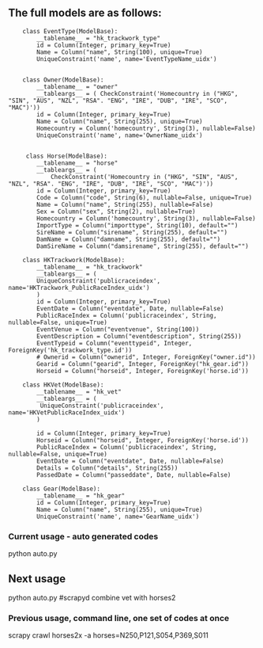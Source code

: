 ##  The full models are as follows:

		class EventType(ModelBase):
		    __tablename__ = "hk_trackwork_type"
		    id = Column(Integer, primary_key=True)
		    Name = Column("name", String(100), unique=True)
		    UniqueConstraint('name', name='EventTypeName_uidx')


		class Owner(ModelBase):
		    __tablename__ = "owner"
		    __tableargs__ = ( CheckConstraint('Homecountry in ("HKG", "SIN", "AUS", "NZL", "RSA". "ENG", "IRE", "DUB", "IRE", "SCO", "MAC")'))
		    id = Column(Integer, primary_key=True)
		    Name = Column("name", String(255), unique=True)
		    Homecountry = Column('homecountry', String(3), nullable=False)
		    UniqueConstraint('name', name='OwnerName_uidx')


		 class Horse(ModelBase):
		    __tablename__ = "horse"
		    __tableargs__ = ( 
		    	CheckConstraint('Homecountry in ("HKG", "SIN", "AUS", "NZL", "RSA". "ENG", "IRE", "DUB", "IRE", "SCO", "MAC")'))
		    id = Column(Integer, primary_key=True)
		    Code = Column("code", String(6), nullable=False, unique=True)
		    Name = Column("name", String(255), nullable=False)
		    Sex = Column("sex", String(2), nullable=True)
		    Homecountry = Column('homecountry', String(3), nullable=False)
		    ImportType = Column("importtype", String(10), default="")
		    SireName = Column("sirename", String(255), default="")
		    DamName = Column("damname", String(255), default="")
		    DamSireName = Column("damsirename", String(255), default="")

		class HKTrackwork(ModelBase):
    		__tablename__ = "hk_trackwork"
    		__tableargs__ = ( 
        	UniqueConstraint('publicraceindex', name='HKTrackwork_PublicRaceIndex_uidx')
    		)
		    id = Column(Integer, primary_key=True)
		    EventDate = Column("eventdate", Date, nullable=False)
		    PublicRaceIndex = Column('publicraceindex', String, nullable=False, unique=True)
		    EventVenue = Column("eventvenue", String(100))
		    EventDescription = Column("eventdescription", String(255))
		    EventTypeid = Column("eventtypeid", Integer, ForeignKey('hk_trackwork_type.id'))
		    # Ownerid = Column("ownerid", Integer, ForeignKey("owner.id"))
		    Gearid = Column("gearid", Integer, ForeignKey("hk_gear.id"))
		    Horseid = Column("horseid", Integer, ForeignKey('horse.id'))

		class HKVet(ModelBase):
		    __tablename__ = "hk_vet"
		    __tableargs__ = ( 
		     UniqueConstraint('publicraceindex', name='HKVetPublicRaceIndex_uidx')
		    )

		    id = Column(Integer, primary_key=True)
		    Horseid = Column("horseid", Integer, ForeignKey('horse.id'))
		    PublicRaceIndex = Column('publicraceindex', String, nullable=False, unique=True)
		    EventDate = Column("eventdate", Date, nullable=False)
		    Details = Column("details", String(255))
		    PassedDate = Column("passeddate", Date, nullable=False)

		class Gear(ModelBase):
		    __tablename__ = "hk_gear"
		    id = Column(Integer, primary_key=True)
		    Name = Column("name", String(255), unique=True)
		    UniqueConstraint('name', name='GearName_uidx')

### Current usage - auto generated codes
python auto.py

## Next usage
python auto.py #scrapyd combine vet with horses2
### Previous usage, command line, one set of codes at once 
scrapy crawl horses2x -a horses=N250,P121,S054,P369,S011

